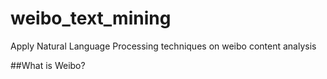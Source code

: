 # weibo_text_mining
Apply Natural Language Processing techniques on weibo content analysis

##What is Weibo?
